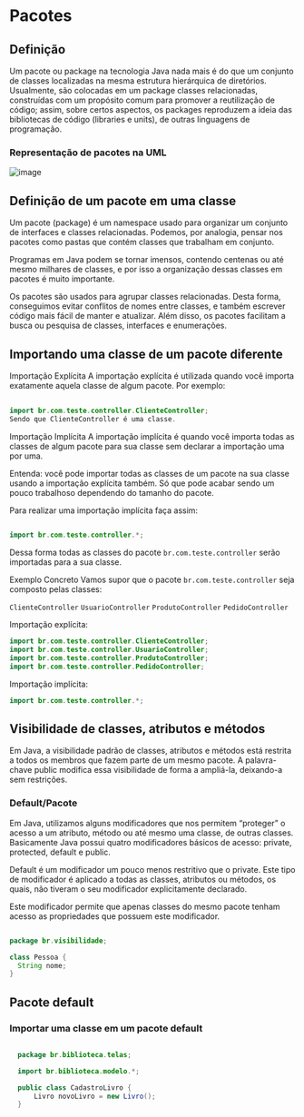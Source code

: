 
# Pacotes

## Definição

Um pacote ou package na tecnologia Java nada mais é do que um conjunto de classes localizadas na mesma estrutura hierárquica de diretórios. Usualmente, são colocadas em um package classes relacionadas, construídas com um propósito comum para promover a reutilização de código; assim, sobre certos aspectos, os packages reproduzem a ideia das bibliotecas de código (libraries e units), de outras linguagens de programação.
### Representação de pacotes na UML

![image](https://user-images.githubusercontent.com/78000302/190890475-9e779739-aa57-488e-a876-9b706f5ab124.png)


## Definição de um pacote em uma classe

Um pacote (package) é um namespace usado para organizar um conjunto de interfaces e classes relacionadas. Podemos, por analogia, pensar nos pacotes como pastas que contém classes que trabalham em conjunto.

Programas em Java podem se tornar imensos, contendo centenas ou até mesmo milhares de classes, e por isso a organização dessas classes em pacotes é muito importante.

Os pacotes são usados para agrupar classes relacionadas. Desta forma, conseguimos evitar conflitos de nomes entre classes, e também escrever código mais fácil de manter e atualizar. Além disso, os pacotes facilitam a busca ou pesquisa de classes, interfaces e enumerações.

## Importando uma classe de um pacote diferente

Importação Explícita
A importação explícita é utilizada quando você importa exatamente aquela classe de algum pacote. Por exemplo:

```java
  
import br.com.teste.controller.ClienteController;
Sendo que ClienteController é uma classe.

```
  

Importação Implícita
A importação implícita é quando você importa todas as classes de algum pacote para sua classe sem declarar a importação uma por uma.

Entenda: você pode importar todas as classes de um pacote na sua classe usando a importação explícita também. Só que pode acabar sendo um pouco trabalhoso dependendo do tamanho do pacote.

Para realizar uma importação implícita faça assim:

```java
  
import br.com.teste.controller.*;

```
Dessa forma todas as classes do pacote ```br.com.teste.controller``` serão importadas para a sua classe.

Exemplo Concreto
Vamos supor que o pacote ```br.com.teste.controller``` seja composto pelas classes:

```ClienteController```
```UsuarioController```
```ProdutoController```
```PedidoController```

Importação explícita:

```java
import br.com.teste.controller.ClienteController;
import br.com.teste.controller.UsuarioController;
import br.com.teste.controller.ProdutoController;
import br.com.teste.controller.PedidoController;
```
Importação implícita:

```java
import br.com.teste.controller.*;
```

## Visibilidade de classes, atributos e métodos

Em Java, a visibilidade padrão de classes, atributos e métodos está restrita a todos os membros que fazem parte de um mesmo pacote. A palavra-chave public modifica essa visibilidade de forma a ampliá-la, deixando-a sem restrições.

### Default/Pacote

Em Java, utilizamos alguns modificadores que nos permitem “proteger” o acesso a um atributo, 
  método ou até mesmo uma classe, de outras classes. Basicamente Java possui quatro modificadores básicos de acesso: private, protected, default e public.

  Default é um modificador um pouco menos restritivo que o private. Este tipo de modificador é aplicado a todas as classes, atributos ou métodos, os quais, não tiveram   o seu modificador explicitamente declarado.

  Este modificador permite que apenas classes do mesmo pacote tenham acesso as propriedades que possuem este modificador.
  
  ```java
  
  package br.visibilidade;

  class Pessoa {
    String nome;
  }
  
  ```

## Pacote default

### Importar uma classe em um pacote default

```java

  package br.biblioteca.telas;

  import br.biblioteca.modelo.*;

  public class CadastroLivro {
      Livro novoLivro = new Livro();
  }

  ```


